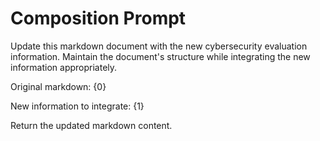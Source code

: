 # Composition Prompt

Update this markdown document with the new cybersecurity evaluation information.
Maintain the document's structure while integrating the new information appropriately.

Original markdown:
{0}

New information to integrate:
{1}

Return the updated markdown content.
